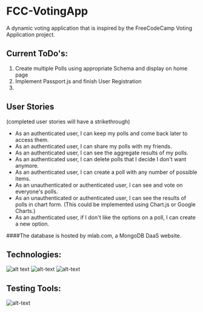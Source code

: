# FCC-VotingApp

A dynamic voting application that is inspired by the FreeCodeCamp Voting Application project. 

##  Current ToDo's:
  
  1)  Create multiple Polls using appropriate Schema and display on home page
  2)  Implement Passport.js and finish User Registration 
  3)

## User Stories
  (completed user stories will have a strikethrough)
- As an authenticated user, I can keep my polls and come back later to access them.
- As an authenticated user, I can share my polls with my friends.
- As an authenticated user, I can see the aggregate results of my polls.
- As an authenticated user, I can delete polls that I decide I don't want anymore.
- As an authenticated user, I can create a poll with any number of possible items.
- As an unauthenticated or authenticated user, I can see and vote on everyone's polls.
- As an unauthenticated or authenticated user, I can see the results of polls in chart form. (This could be implemented using Chart.js or Google Charts.)
- As an authenticated user, if I don't like the options on a poll, I can create a new option.


####The database is hosted by mlab.com, a MongoDB DaaS website.


## Technologies:


![alt text](http://mean.io/wp-content/themes/twentysixteen-child/images/express.png "")
![alt-text](http://mongodb-tools.com/img/mongoose.png "")
![alt-text](http://meganelizabethsmith.com/public/imgs/passportjs.png "")


## Testing Tools:

![alt-text](https://onsen.io/blog/content/images/2015/Aug/chaijs-mocha.png)


